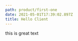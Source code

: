 ```yaml
---
path: product/first-one
date: 2021-05-01T17:39:02.897Z
title: Hello Client
---
```

this is great text